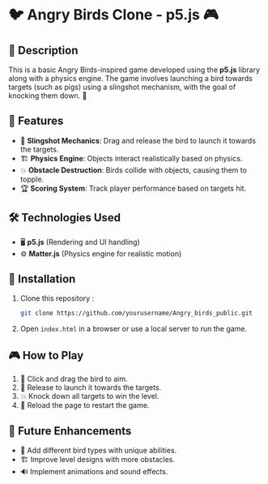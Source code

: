 # 🐦 Angry Birds Clone - p5.js 🎮

## 📜 Description
This is a basic Angry Birds-inspired game developed using the **p5.js** library along with a physics engine. The game involves launching a bird towards targets (such as pigs) using a slingshot mechanism, with the goal of knocking them down. 🎯

## 🌟 Features
- 🎯 **Slingshot Mechanics**: Drag and release the bird to launch it towards the targets.
- 🏗️ **Physics Engine**: Objects interact realistically based on physics.
- 💥 **Obstacle Destruction**: Birds collide with objects, causing them to topple.
- 🏆 **Scoring System**: Track player performance based on targets hit.

## 🛠 Technologies Used
- 🖥️ **p5.js** (Rendering and UI handling)
- ⚙️ **Matter.js** (Physics engine for realistic motion)

## 🔧 Installation
1. Clone this repository :
   ```sh
   git clone https://github.com/yourusername/Angry_birds_public.git
   ```
2. Open `index.html` in a browser or use a local server to run the game.

## 🎮 How to Play
1. 🎯 Click and drag the bird to aim.
2. 🚀 Release to launch it towards the targets.
3. 💥 Knock down all targets to win the level.
4. 🔄 Reload the page to restart the game.

## 🚀 Future Enhancements
- 🦜 Add different bird types with unique abilities.
- 🏗️ Improve level designs with more obstacles.
- 🔊 Implement animations and sound effects.


